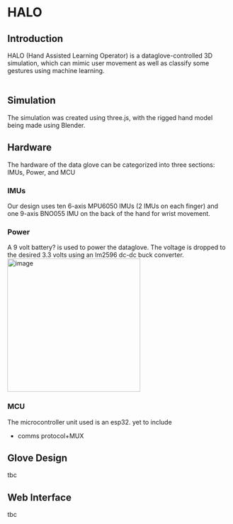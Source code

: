 # HALO

## Introduction

HALO (Hand Assisted Learning Operator) is a dataglove-controlled 3D simulation, which can mimic user movement as well as classify some gestures using machine learning.
<br></br>

## Simulation
The simulation was created using three.js, with the rigged hand model being made using Blender.

## Hardware 
The hardware of the data glove can be categorized into three sections: IMUs, Power, and MCU
### IMUs
Our design uses ten 6-axis MPU6050 IMUs (2 IMUs on each finger) and one 9-axis BNO055 IMU on the back of the hand for wrist movement.
### Power
A 9 volt battery? is used to power the dataglove. The voltage is dropped to the desired 3.3 volts using an lm2596 dc-dc buck converter.
<img width="300" height="300" alt="image" src="https://github.com/user-attachments/assets/ca45b96a-a3da-4af4-9517-191788b638ed" />
### MCU
The microcontroller unit used is an esp32. 
yet to include
- comms protocol+MUX


## Glove Design
tbc
## Web Interface
tbc
